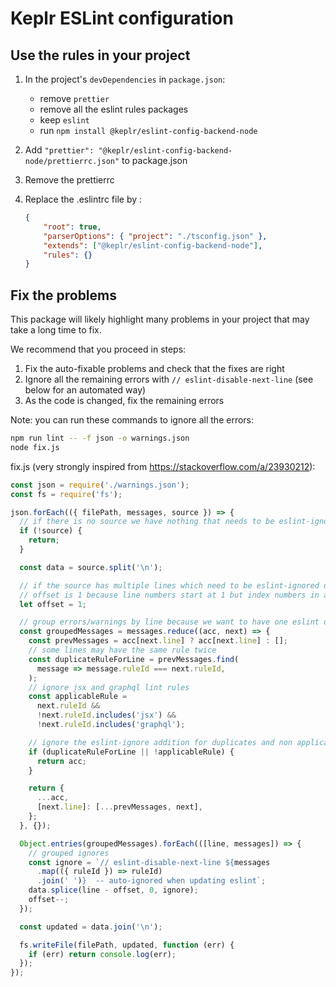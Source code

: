 # Keplr ESLint configuration

## Use the rules in your project

1. In the project's `devDependencies` in `package.json`:

    - remove `prettier`
    - remove all the eslint rules packages
    - keep `eslint`
    - run  `npm install @keplr/eslint-config-backend-node`

2. Add `"prettier": "@keplr/eslint-config-backend-node/prettierrc.json"` to package.json

3. Remove the prettierrc

4. Replace the .eslintrc file by :

    ```json
    {
        "root": true,
        "parserOptions": { "project": "./tsconfig.json" },
        "extends": ["@keplr/eslint-config-backend-node"],
        "rules": {}
    }
    ```

## Fix the problems

This package will likely highlight many problems in your project that may take a long time to fix.

We recommend that you proceed in steps:

1. Fix the auto-fixable problems and check that the fixes are right
2. Ignore all the remaining errors with `// eslint-disable-next-line` (see below for an automated way)
3. As the code is changed, fix the remaining errors

Note: you can run these commands to ignore all the errors:

```sh
npm run lint -- -f json -o warnings.json
node fix.js
```

fix.js (very strongly inspired from https://stackoverflow.com/a/23930212):

```js
const json = require('./warnings.json');
const fs = require('fs');

json.forEach(({ filePath, messages, source }) => {
  // if there is no source we have nothing that needs to be eslint-ignore'd
  if (!source) {
    return;
  }

  const data = source.split('\n');

  // if the source has multiple lines which need to be eslint-ignored our offset changes per addition
  // offset is 1 because line numbers start at 1 but index numbers in an array start at 0
  let offset = 1;

  // group errors/warnings by line because we want to have one eslint disable comment with all the rules to disable
  const groupedMessages = messages.reduce((acc, next) => {
    const prevMessages = acc[next.line] ? acc[next.line] : [];
    // some lines may have the same rule twice
    const duplicateRuleForLine = prevMessages.find(
      message => message.ruleId === next.ruleId,
    );
    // ignore jsx and graphql lint rules
    const applicableRule =
      next.ruleId &&
      !next.ruleId.includes('jsx') &&
      !next.ruleId.includes('graphql');

    // ignore the eslint-ignore addition for duplicates and non applicable rules
    if (duplicateRuleForLine || !applicableRule) {
      return acc;
    }

    return {
      ...acc,
      [next.line]: [...prevMessages, next],
    };
  }, {});

  Object.entries(groupedMessages).forEach(([line, messages]) => {
    // grouped ignores
    const ignore = `// eslint-disable-next-line ${messages
      .map(({ ruleId }) => ruleId)
      .join(' ')}  -- auto-ignored when updating eslint`;
    data.splice(line - offset, 0, ignore);
    offset--;
  });

  const updated = data.join('\n');

  fs.writeFile(filePath, updated, function (err) {
    if (err) return console.log(err);
  });
});

```